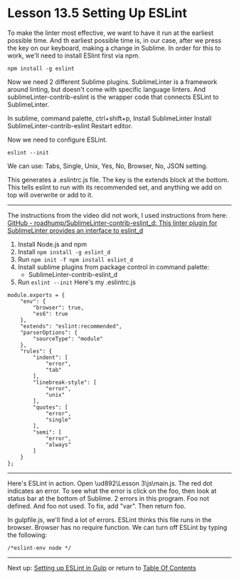 # Lesson 13.5 Setting Up ESLint

To make the linter most effective, we want to have it run at the earliest possible time. And th earliest possible time is, in our case, after we press the key on our keyboard, making a change in Sublime. In order for this to work, we'll need to install ESlint first via npm. 

```
npm install -g eslint
```
Now we need 2 different Sublime plugins. SublimeLinter is a framework around linting, but doesn't come with specific language linters. And sublimeLinter-contrib-eslint is the wrapper code that connects ESLint to SublimeLinter.

In sublime, command palette, ctrl+shift+p,
Install SublimeLinter
Install SublimeLinter-contrib-eslint
Restart editor.

Now we need to configure ESLint.
```
eslint --init
```
We can use: Tabs, Single, Unix, Yes, No, Browser, No, JSON setting.

This generates a .eslintrc.js file. The key is the extends block at the bottom. This tells eslint to run with its recommended set, and anything we add on top will overwrite or add to it.
- - -
The instructions from the video did not work, I used instructions from here: [GitHub - roadhump/SublimeLinter-contrib-eslint_d: This linter plugin for SublimeLinter provides an interface to eslint_d](https://github.com/roadhump/SublimeLinter-contrib-eslint_d)

1. Install Node.js and npm
2. Install `npm install -g eslint_d`
3. Run `npm init -f npm install eslint_d`
4. Install sublime plugins from package control in command palette:
    - SublimeLinter-contrib-eslint_d
5. Run `eslint --init`
Here's my .eslintrc.js
```
module.exports = {
    "env": {
        "browser": true,
        "es6": true
    },
    "extends": "eslint:recommended",
    "parserOptions": {
        "sourceType": "module"
    },
    "rules": {
        "indent": [
            "error",
            "tab"
        ],
        "linebreak-style": [
            "error",
            "unix"
        ],
        "quotes": [
            "error",
            "single"
        ],
        "semi": [
            "error",
            "always"
        ]
    }
};
```
- - -
Here's ESLint in action. Open \ud892\Lesson 3\js\main.js. The red dot indicates an error. To see what the error is click on the foo, then look at status bar at the bottom of Sublime. 2 errors in this program. Foo not defined. And foo not used. To fix, add "var". Then return foo.

In gulpfile.js, we'll find a lot of errors. ESLint thinks this file runs in the browser. Browser has no require function. We can turn off ESLint by typing the following:
```
/*eslint-env node */
```

- - -
Next up: [Setting up ESLint in Gulp](ND024_Part3_Lesson13_06.md) or return to [Table Of Contents](./ND024_TableOfContents.md)
